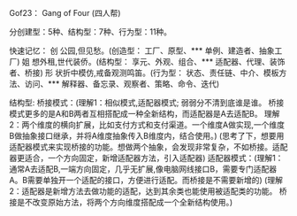 Gof23： Gang of Four (四人帮)

分创建型：5种、结构型：7种、行为型：11种。

快速记忆：
创 公园,但见愁。(创造型：  工厂、原型、*** 单例、建造者、抽象工厂)
姐 想外租,世代装侨。(结构型： 享元、外观、组合、*** 适配器、代理、装饰者、桥接)
形 状折中模仿,戒备观测鸣笛。(行为型： 状态、责任链、中介、模板方法、访问、*** 解释器、备忘录、观察者、策略、命令、迭代)

结构型:
    桥接模式：(理解1：相似模式,适配器模式;  弱弱分不清到底谁是谁。 桥接模式更多的是A和B两者互相搭配成一种全新结构，而适配器是A去适配B。
             理解2：两个维度的横向扩展，比如支付方式和支付渠道。一个维度A做实现,一个维度B做抽象接口继承，并将A维度抽象传入B维度内，结合使用。)
            (思考了下，想要用适配器模式来实现桥接的功能。想做两个抽象，会发现非常复杂，不如桥接。适配器更适合，一个方向固定，新增适配器方法，引入适配器)
    适配器模式：(理解1：通常A去适配B,一端方向固定，几乎无扩展,像电脑网线接口B，需要专门适配器A。B需要单独开一个适配的接口，方便进行适配。而桥接是不需要新增的)
            (理解2：适配器是新增方法去做功能的适配，达到其余类也能使用被适配类的功能。 桥接是不改变原始方法，将两个方向维度搭配成一个全新结构使用。)  
